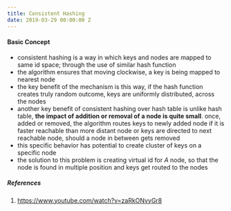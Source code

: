 ```yaml
---
title: Consistent Hashing
date: 2019-03-29 00:00:00 Z
---
```


#### Basic Concept

- consistent hashing is a way in which keys and nodes are mapped to same id space; through the use of similar hash function
- the algorithm ensures that moving clockwise, a key is being mapped to nearest node
- the key benefit of the mechanism is this way, if the hash function creates truly random outcome, keys are uniformly distributed, across the nodes
- another key benefit of consistent hashing over hash table is unlike hash table, **the impact of addition or removal of a node is quite small**. once, added or removed, the algorithm routes keys to newly added node if it is faster reachable than more distant node or keys are directed to next reachable node, should a node in between gets removed
- this specific behavior has potential to create cluster of keys on a specific node
- the solution to this problem is creating virtual id for _A_ node, so that the node is found in multiple position and keys get routed to the nodes 

##### References

1. https://www.youtube.com/watch?v=zaRkONvyGr8







